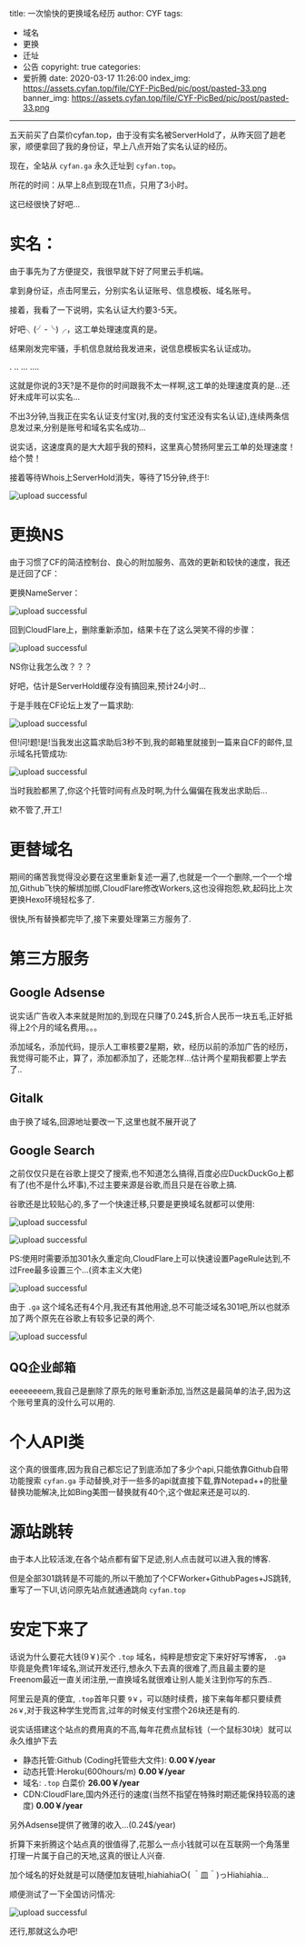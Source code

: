 title: 一次愉快的更换域名经历
author: CYF
tags:
  - 域名
  - 更换
  - 迁址
  - 公告
copyright: true
categories:
  - 爱折腾
date: 2020-03-17 11:26:00
index_img: https://assets.cyfan.top/file/CYF-PicBed/pic/post/pasted-33.png
banner_img: https://assets.cyfan.top/file/CYF-PicBed/pic/post/pasted-33.png
---
五天前买了白菜价cyfan.top，由于没有实名被ServerHold了，从昨天回了趟老家，顺便拿回了我的身份证，早上八点开始了实名认证的经历。

现在，全站从 `cyfan.ga` 永久迁址到 `cyfan.top`。

所花的时间：从早上8点到现在11点，只用了3小时。

这已经很快了好吧...





# 实名：

由于事先为了方便提交，我很早就下好了阿里云手机端。

拿到身份证，点击阿里云，分别实名认证账号、信息模板、域名账号。

接着，我看了一下说明，实名认证大约要3-5天。

好吧╮(╯-╰)╭，这工单处理速度真的是。

结果刚发完牢骚，手机信息就给我发进来，说信息模板实名认证成功。

.
..
...
....

这就是你说的3天?是不是你的时间跟我不太一样啊,这工单的处理速度真的是...还好未成年可以实名...

不出3分钟,当我正在实名认证支付宝(对,我的支付宝还没有实名认证),连续两条信息发过来,分别是账号和域名实名成功...

说实话，这速度真的是大大超乎我的预料，这里真心赞扬阿里云工单的处理速度！给个赞！

接着等待Whois上ServerHold消失，等待了15分钟,终于!:


![upload successful](https://assets.cyfan.top/file/CYF-PicBed/pic/post/pasted-42.png)

# 更换NS

由于习惯了CF的简洁控制台、良心的附加服务、高效的更新和较快的速度，我还是迁回了CF：

更换NameServer：


![upload successful](https://assets.cyfan.top/file/CYF-PicBed/pic/post/pasted-43.png)

回到CloudFlare上，删除重新添加，结果卡在了这么哭笑不得的步骤：


![upload successful](https://assets.cyfan.top/file/CYF-PicBed/pic/post/pasted-44.png)

NS你让我怎么改？？？

好吧，估计是ServerHold缓存没有搞回来,预计24小时...

于是手贱在CF论坛上发了一篇求助:

![upload successful](https://assets.cyfan.top/file/CYF-PicBed/pic/post/pasted-46.png)

但!问!题!是!当我发出这篇求助后3秒不到,我的邮箱里就接到一篇来自CF的邮件,显示域名托管成功:


![upload successful](https://assets.cyfan.top/file/CYF-PicBed/pic/post/pasted-47.png)

当时我脸都黑了,你这个托管时间有点及时啊,为什么偏偏在我发出求助后...

欸不管了,开工!

# 更替域名

期间的痛苦我觉得没必要在这里重新复述一遍了,也就是一个一个删除,一个一个增加,Github飞快的解绑加绑,CloudFlare修改Workers,这也没得抱怨,欸,起码比上次更换Hexo环境轻松多了.

很快,所有替换都完毕了,接下来要处理第三方服务了.

# 第三方服务

## Google Adsense

说实话广告收入本来就是附加的,到现在只赚了0.24$,折合人民币一块五毛,正好抵得上2个月的域名费用。。。

添加域名，添加代码，提示人工审核要2星期，欸，经历以前的添加广告的经历，我觉得可能不止，算了，添加都添加了，还能怎样...估计两个星期我都要上学去了..

## Gitalk

由于换了域名,回源地址要改一下,这里也就不展开说了

## Google Search

之前仅仅只是在谷歌上提交了搜索,也不知道怎么搞得,百度必应DuckDuckGo上都有了(也不是什么坏事),不过主要来源是谷歌,而且只是在谷歌上搞.

谷歌还是比较贴心的,多了一个快速迁移,只要是更换域名就都可以使用:


![upload successful](https://assets.cyfan.top/file/CYF-PicBed/pic/post/pasted-48.png)


![upload successful](https://assets.cyfan.top/file/CYF-PicBed/pic/post/pasted-49.png)


PS:使用时需要添加301永久重定向,CloudFlare上可以快速设置PageRule达到,不过Free最多设置三个...(资本主义大佬)

![upload successful](https://assets.cyfan.top/file/CYF-PicBed/pic/post/pasted-51.png "你这个有点小贵啊")

由于 `.ga` 这个域名还有4个月,我还有其他用途,总不可能泛域名301吧,所以也就添加了两个原先在谷歌上有较多记录的两个.

![upload successful](https://assets.cyfan.top/file/CYF-PicBed/pic/post/pasted-50.png)

## QQ企业邮箱

eeeeeeeem,我自己是删除了原先的账号重新添加,当然这是最简单的法子,因为这个账号里真的没什么可以用的.

# 个人API类

这个真的很蛋疼,因为我自己都忘记了到底添加了多少个api,只能依靠Github自带功能搜索 `cyfan.ga` 手动替换,对于一些多的api就直接下载,靠Notepad++的批量替换功能解决,比如Bing美图一替换就有40个,这个做起来还是可以的.

# 源站跳转

由于本人比较活泼,在各个站点都有留下足迹,别人点击就可以进入我的博客.

但是全部301跳转是不可能的,所以干脆加了个CFWorker+GithubPages+JS跳转,重写了一下UI,访问原先站点就通通跳向 `cyfan.top`

# 安定下来了

话说为什么要花大钱(9￥)买个 `.top` 域名，纯粹是想安定下来好好写博客， `.ga` 毕竟是免费1年域名,测试开发还行,想永久下去真的很难了,而且最主要的是Freenom最近一直关闭注册,一直换域名就很难让别人能关注到你写的东西..

阿里云是真的便宜, `.top`首年只要 `9￥`，可以随时续费，接下来每年都只要续费 `26￥`,对于我这种学生党而言,过年的时候支付宝攒个26块还是有的.


说实话搭建这个站点的费用真的不高,每年花费点鼠标钱（一个鼠标30块）就可以永久维护下去

	
+ 静态托管:Github (Coding托管些大文件): **0.00￥/year**
+ 动态托管:Heroku(600hours/m) **0.00￥/year**
+ 域名: `.top` 白菜价 **26.00￥/year**
+ CDN:CloudFlare,国内外还行的速度(当然不指望在特殊时期还能保持较高的速度) **0.00￥/year**

另外Adsense提供了微薄的收入...(0.24$/year)

折算下来折腾这个站点真的很值得了,花那么一点小钱就可以在互联网一个角落里打理一片属于自己的天地,这真的很让人兴奋.

<span class="heimu">加个域名的好处就是可以随便加友链啦,hiahiahia○( ＾皿＾)っHiahiahia…</span>

顺便测试了一下全国访问情况:

![upload successful](https://assets.cyfan.top/file/CYF-PicBed/pic/post/pasted-45.png)

还行,那就这么办吧!
